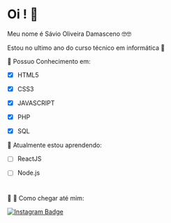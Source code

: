 
# Oi ! 👋

  

Meu nome é Sávio Oliveira Damasceno 🤓🤓

Estou no ultimo ano do curso técnico em informática 🤙

🧠 Possuo Conhecimento em:

- [x] HTML5 
- [x] CSS3 
- [x] JAVASCRIPT
- [x] PHP   
- [x] SQL


🌱 Atualmente estou aprendendo:
- [ ] ReactJS
- [ ] Node.js


#
🔭 👀 Como chegar até mim:

[![Instagram Badge](https://img.shields.io/badge/-osaviodamasceno-232931?style=flat&logo=Instagram&logoColor=00A8CC&link=https://www.instagram.com/osaviodamasceno/)](https://www.instagram.com/osaviodamasceno/)
